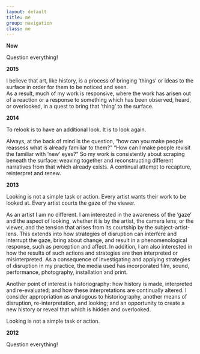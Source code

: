 ```yaml
---
layout: default
title: me
group: navigation
class: me
---
```


<b>Now</b>

Question everything!

<b>2015</b>

I believe that art, like history, is a process of bringing ‘things’ or ideas to the surface in order for them to be noticed and seen.</br>
As a result, much of my work is responsive, where the work has arisen out of a reaction or a response to something which has been observed, heard, or overlooked, in a quest to bring that ‘thing’ to the surface. 


<b>2014</b>

To relook is to have an additional look. 
It is to look again.

Always, at the back of mind is the question, “how can you make people reassess what is already familiar to them?”
“How can I make people revisit the familiar with ‘new’ eyes?” 
So my work is consistently about scraping beneath the surface: weaving together and reconstructing different narratives from that which already exists.
A continual attempt to recapture, reinterpret and renew.

<b>2013</b>

Looking is not a simple task or action.
Every artist wants their work to be looked at. 
Every artist courts the gaze of the viewer.

As an artist I am no different. I am interested in the awareness of the ‘gaze’ and the aspect of looking, whether it is by the artist, the camera lens, or the viewer, and the tension that arises from its courtship by the subject-artist-lens. This extends into how strategies of disruption can interfere and interrupt the gaze, bring about change, and result in a phenomenological response, such as perception and affect. In addition, I am also interested in how the results of such actions and strategies are then interpreted or misinterpreted. As a consequence of investigating and applying strategies of disruption in my practice, the media used has incorporated film, sound, performance, photography, installation and print. 

Another point of interest is historiography: how history is made, interpreted and re-evaluated; and how these interpretations are continually altered. I consider appropriation as analogous to historiography, another means of disruption, re-interpretation, and looking; and an opportunity to create a new history or reveal that which is hidden and overlooked. 

Looking is not a simple task or action.

<b>2012</b>

Question everything!

